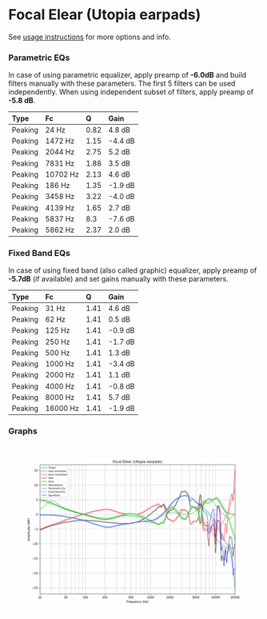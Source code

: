 # Focal Elear (Utopia earpads)
See [usage instructions](https://github.com/jaakkopasanen/AutoEq#usage) for more options and info.

### Parametric EQs
In case of using parametric equalizer, apply preamp of **-6.0dB** and build filters manually
with these parameters. The first 5 filters can be used independently.
When using independent subset of filters, apply preamp of **-5.8 dB**.

| Type    | Fc       |    Q | Gain    |
|:--------|:---------|:-----|:--------|
| Peaking | 24 Hz    | 0.82 | 4.8 dB  |
| Peaking | 1472 Hz  | 1.15 | -4.4 dB |
| Peaking | 2044 Hz  | 2.75 | 5.2 dB  |
| Peaking | 7831 Hz  | 1.88 | 3.5 dB  |
| Peaking | 10702 Hz | 2.13 | 4.6 dB  |
| Peaking | 186 Hz   | 1.35 | -1.9 dB |
| Peaking | 3458 Hz  | 3.22 | -4.0 dB |
| Peaking | 4139 Hz  | 1.65 | 2.7 dB  |
| Peaking | 5837 Hz  | 8.3  | -7.6 dB |
| Peaking | 5862 Hz  | 2.37 | 2.0 dB  |

### Fixed Band EQs
In case of using fixed band (also called graphic) equalizer, apply preamp of **-5.7dB**
(if available) and set gains manually with these parameters.

| Type    | Fc       |    Q | Gain    |
|:--------|:---------|:-----|:--------|
| Peaking | 31 Hz    | 1.41 | 4.6 dB  |
| Peaking | 62 Hz    | 1.41 | 0.5 dB  |
| Peaking | 125 Hz   | 1.41 | -0.9 dB |
| Peaking | 250 Hz   | 1.41 | -1.7 dB |
| Peaking | 500 Hz   | 1.41 | 1.3 dB  |
| Peaking | 1000 Hz  | 1.41 | -3.4 dB |
| Peaking | 2000 Hz  | 1.41 | 1.1 dB  |
| Peaking | 4000 Hz  | 1.41 | -0.8 dB |
| Peaking | 8000 Hz  | 1.41 | 5.7 dB  |
| Peaking | 16000 Hz | 1.41 | -1.9 dB |

### Graphs
![](./Focal%20Elear%20(Utopia%20earpads).png)